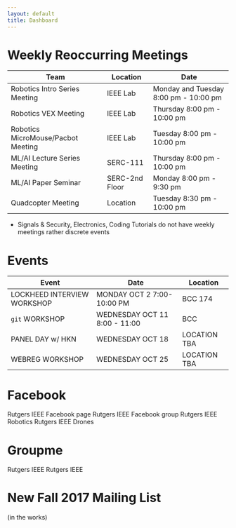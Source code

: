 ```yaml
---
layout: default
title: Dashboard
---
```

# Weekly Reoccurring Meetings

Team | Location | Date
--- | --- | ---
Robotics Intro Series Meeting | IEEE Lab | Monday and Tuesday 8:00 pm - 10:00 pm
Robotics VEX Meeting | IEEE Lab | Thursday 8:00 pm - 10:00 pm
Robotics MicroMouse/Pacbot Meeting | IEEE Lab | Tuesday 8:00 pm - 10:00 pm
ML/AI Lecture Series Meeting | SERC-111	| Thursday 8:00 pm - 10:00 pm
ML/AI Paper Seminar	| SERC-2nd Floor | Monday 8:00 pm - 9:30 pm
Quadcopter Meeting | Location | Tuesday	8:30 pm - 10:00 pm

* Signals & Security, Electronics, Coding Tutorials do not have weekly meetings rather discrete events


# Events

Event | Date | Location
--- | --- | ---
LOCKHEED INTERVIEW WORKSHOP | MONDAY OCT 2 7:00-10:00 PM | BCC 174
`git` WORKSHOP | WEDNESDAY OCT 11 8:00 - 11:00 | BCC
PANEL DAY w/ HKN | WEDNESDAY OCT 18 | LOCATION TBA
WEBREG WORKSHOP | WEDNESDAY OCT 25 | LOCATION TBA

# Facebook

Rutgers IEEE Facebook page
Rutgers IEEE Facebook group
Rutgers IEEE Robotics
Rutgers IEEE Drones

# Groupme

Rutgers IEEE
Rutgers IEEE 

# New Fall 2017 Mailing List
(in the works)